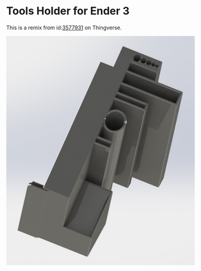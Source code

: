 # Tools Holder for Ender 3

This is a remix from id:[3577931]() on Thingverse.

![Rendering for tool holder](tools_holder.jpg)